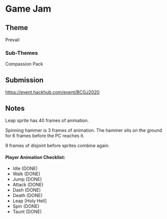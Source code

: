 # Game Jam

## Theme

Prevail

### Sub-Themes

Compassion
Pack

## Submission

https://event.hackhub.com/event/BCGJ2020

## Notes

Leap sprite has 40 frames of animation.

Spinning hammer is 3 frames of animation.
The hammer sits on the ground for 6 frames before the PC reaches it.

9 frames of disjoint before sprites combine again.


#### Player Animation Checklist:
- Idle (DONE)
- Walk (DONE)
- Jump (DONE)
- Attack (DONE)
- Dash (DONE)
- Death (DONE)
- Leap [Holy Hell]
- Spin (DONE)
- Taunt (DONE)